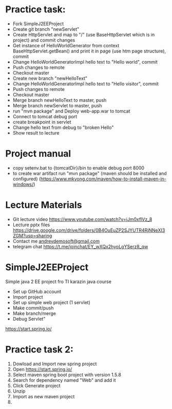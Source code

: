 # Practice task:

- Fork SimpleJ2EEProject
- Create git branch "newServlet"
- Create HttpServlet and map to "/" (use BaseHttpServlet which is in project) and commit changes
- Get instance of HelloWorldGenerator from context BaseHttpServlet.getBean() and print it in page (use htm page structure), commit
- Change HelloWorldGeneratorImpl hello text to "Hello world", commit
- Push changes to remote
- Checkout master
- Create new branch "newHelloText"
- Change HelloWorldGeneratorImpl hello text to "Hello visitor", commit
- Push changes to remote
- Checkout master
- Merge branch newHelloText to master, push
- Merge branch newServlet to master, push
- run "mvn package" and  Deploy web-app.war to tomcat
- Connect to tomcat debug port
- create breakpoint in servlet
- Change hello text from debug to "broken Hello"
- Show result to lecture


# Project manual
- copy setenv.bat to {tomcatDir}/bin to enable debug port 8000
- to create war artifact run "mvn package" (maven should be installed and configured)
 (https://www.mkyong.com/maven/how-to-install-maven-in-windows/)

# Lecture Materials
- Git lecture video https://www.youtube.com/watch?v=iJm0xflVz_8
- Lecture pptx files https://drive.google.com/drive/folders/0B4OuEuZP2SJYUTR4RjNNeXI3ZGM?usp=sharing
- Contact me andreydemosoft@gmail.com
- telegram chat https://t.me/joinchat/EY_wXQx2hyoLgYSerz8_qw

# SimpleJ2EEProject
Simple java 2 EE project fro TI karazin java course

- Set up GitHub account
- Import project
- Set up simple web project (1 servlet)
- Make commit/push
- Make branch/merge
- Debug Servlet"


https://start.spring.io/

# Practice task 2:

1. Dowload and Import new spring project
 1. Open https://start.spring.io/
 2. Select maven spring boot project with version 1.5.8
 3. Search for dependency named "Web" and add it
 4. Click Generate project
 5. Unzip
 6. Import as new maven project
7. 
